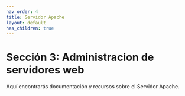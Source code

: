 ```yaml
---
nav_order: 4
title: Servidor Apache
layout: default
has_children: true
---
```


# Sección 3: Administracion de servidores web

Aquí encontrarás documentación y recursos sobre el Servidor Apache.
